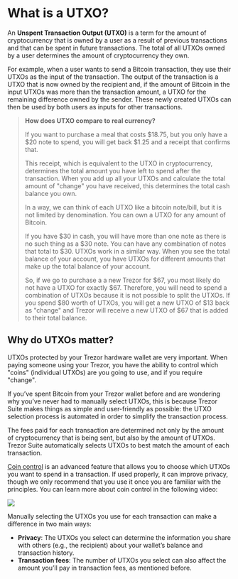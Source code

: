 # What is a UTXO?

An **Unspent Transaction Output (UTXO)** is a term for the amount of cryptocurrency that is owned by a user as a result of previous transactions and that can be spent in future transactions. The total of all UTXOs owned by a user determines the amount of cryptocurrency they own.

For example, when a user wants to send a Bitcoin transaction, they use their UTXOs as the input of the transaction. The output of the transaction is a UTXO that is now owned by the recipient and, if the amount of Bitcoin in the input UTXOs was more than the transaction amount, a UTXO for the remaining difference owned by the sender. These newly created UTXOs can then be used by both users as inputs for other transactions.

> **How does UTXO compare to real currency?**  
 > 
> If you want to purchase a meal that costs $18.75, but you only have a $20 note to spend, you will get back $1.25 and a receipt that confirms that.
  >
> This receipt, which is equivalent to the UTXO in cryptocurrency, determines the total amount you have left to spend after the transaction. When you add up all your UTXOs and calculate the total amount of "change" you have received, this determines the total cash balance you own.
>
> In a way, we can think of each UTXO like a bitcoin note/bill, but it is not limited by denomination. You can own a UTXO for any amount of Bitcoin.
>
> If you have $30 in cash, you will have more than one note as there is no such thing as a $30 note. You can have any combination of notes that total to $30. UTXOs work in a similar way. When you see the total balance of your account, you have UTXOs for different amounts that make up the total balance of your account.
>
> So, if we go to purchase a a new Trezor for $67, you most likely do not have a UTXO for exactly $67. Therefore, you will need to spend a combination of UTXOs because it is not possible to split the UTXOs. If you spend $80 worth of UTXOs, you will get a new UTXO of $13 back as "change" and Trezor will receive a new UTXO of $67 that is added to their total balance.

## Why do UTXOs matter?

UTXOs protected by your Trezor hardware wallet are very important. When paying someone using your Trezor, you have the ability to control which "coins" (individual UTXOs) are you going to use, and if you require "change".

If you’ve spent Bitcoin from your Trezor wallet before and are wondering why you’ve never had to manually select UTXOs, this is because Trezor Suite makes things as simple and user-friendly as possible: the UTXO selection process is automated in order to simplify the transaction process.

The fees paid for each transaction are determined not only by the amount of cryptocurrency that is being sent, but also by the amount of UTXOs. Trezor Suite automatically selects UTXOs to best match the amount of each transaction.

[Coin control](https://trezor.io/learn/a/coin-control-in-trezor-suite) is an advanced feature that allows you to choose which UTXOs you want to spend in a transaction. If used properly, it can improve privacy, though we only recommend that you use it once you are familiar with the principles. You can learn more about coin control in the following video:

![](https://www.youtube.com/watch?v=WrLjLhHvwhM)

Manually selecting the UTXOs you use for each transaction can make a difference in two main ways:  

- **Privacy**: The UTXOs you select can determine the information you share with others (e.g., the recipient) about your wallet’s balance and transaction history.
- **Transaction fees**: The number of UTXOs you select can also affect the amount you’ll pay in transaction fees, as mentioned before.